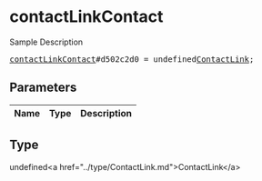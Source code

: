 # contactLinkContact

Sample Description

<pre>
<a href="../constructor/contactLinkContact.md">contactLinkContact</a>#d502c2d0 = undefined<a href="../type/ContactLink.md">ContactLink</a>;
</pre>

## Parameters

| Name | Type | Description |
|------|:----:|-------------|

## Type

undefined&lt;a href=&#34;../type/ContactLink.md&#34;&gt;ContactLink&lt;/a&gt;
